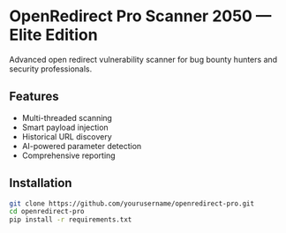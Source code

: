 # OpenRedirect Pro Scanner 2050 — Elite Edition

Advanced open redirect vulnerability scanner for bug bounty hunters and security professionals.

## Features
- Multi-threaded scanning
- Smart payload injection
- Historical URL discovery
- AI-powered parameter detection
- Comprehensive reporting

## Installation
```bash
git clone https://github.com/yourusername/openredirect-pro.git
cd openredirect-pro
pip install -r requirements.txt
